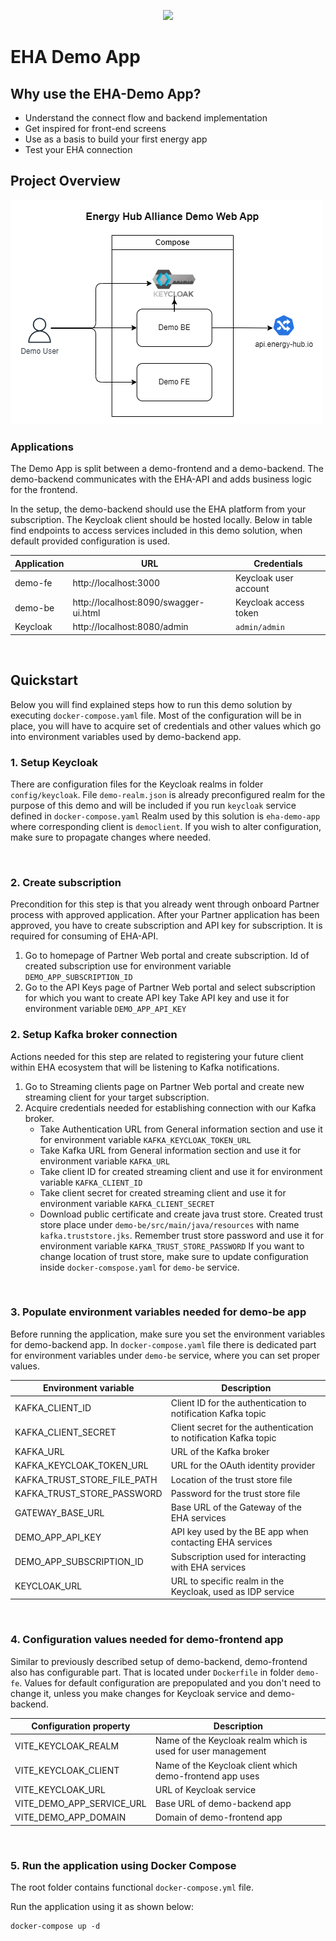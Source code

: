 <p align="center">
    <img width="400px" height=auto src="https://www.energy-hub.io/wp-content/uploads/2023/12/logo-1.svg" />
</p>

# EHA Demo App

## Why use the EHA-Demo App?

* Understand the connect flow and backend implementation
* Get inspired for front-end screens
* Use as a basis to build your first energy app
* Test your EHA connection

## Project Overview

![EHA_Demo_Web_App.png](documentation%2FEHA_Demo_Web_App.png)

### Applications

The Demo App is split between a demo-frontend and a demo-backend.
The demo-backend communicates with the EHA-API and adds business logic for the frontend.

In the setup, the demo-backend should use the EHA platform from your subscription. The Keycloak client should be hosted locally.
Below in table find endpoints to access services included in this demo solution, when default provided configuration is used.

| Application | URL                                   | Credentials           |
|-------------|---------------------------------------|-----------------------|
| demo-fe     | http://localhost:3000                 | Keycloak user account |
| demo-be     | http://localhost:8090/swagger-ui.html | Keycloak access token |
| Keycloak    | http://localhost:8080/admin           | `admin/admin`         |

<br>

## Quickstart

Below you will find explained steps how to run this demo solution by executing `docker-compose.yaml` file.
Most of the configuration will be in place, you will have to acquire set of credentials and other values which go into environment variables used by demo-backend app.

### 1. Setup Keycloak

There are configuration files for the Keycloak realms in folder `config/keycloak`.
File `demo-realm.json` is already preconfigured realm for the purpose of this demo and will be included if you run `keycloak` service defined in `docker-compose.yaml`
Realm used by this solution is `eha-demo-app` where corresponding client is `democlient`.
If you wish to alter configuration, make sure to propagate changes where needed.

<br>

### 2. Create subscription

Precondition for this step is that you already went through onboard Partner process with approved application.
After your Partner application has been approved, you have to create subscription and API key for subscription. It is required for consuming of EHA-API.

1. Go to homepage of Partner Web portal and create subscription.
   Id of created subscription use for environment variable `DEMO_APP_SUBSCRIPTION_ID`
2. Go to the API Keys page of Partner Web portal and select subscription for which you want to create API key
   Take API key and use it for environment variable `DEMO_APP_API_KEY`

### 2. Setup Kafka broker connection

Actions needed for this step are related to registering your future client within EHA ecosystem that will be listening to Kafka notifications.

1. Go to Streaming clients page on Partner Web portal and create new streaming client for your target subscription.
2. Acquire credentials needed for establishing connection with our Kafka broker.
    - Take Authentication URL from General information section and use it for environment variable `KAFKA_KEYCLOAK_TOKEN_URL`
    - Take Kafka URL from General information section and use it for environment variable `KAFKA_URL`
    - Take client ID for created streaming client and use it for environment variable `KAFKA_CLIENT_ID`
    - Take client secret for created streaming client and use it for environment variable `KAFKA_CLIENT_SECRET`
    - Download public certificate and create java trust store. Created trust store place under `demo-be/src/main/java/resources` with name `kafka.truststore.jks`.
      Remember trust store password and use it for environment variable `KAFKA_TRUST_STORE_PASSWORD` If you want to change location of trust store, make sure to update configuration
      inside `docker-comspose.yaml` for `demo-be` service.

<br>

### 3. Populate environment variables needed for demo-be app

Before running the application, make sure you set the environment variables for demo-backend app.
In `docker-compose.yaml` file there is dedicated part for environment variables under `demo-be` service, where you can set proper values.

| Environment variable        | Description                                                      | 
|-----------------------------|------------------------------------------------------------------|
| KAFKA_CLIENT_ID             | Client ID for the authentication to notification Kafka topic     | 
| KAFKA_CLIENT_SECRET         | Client secret for the authentication to notification Kafka topic | 
| KAFKA_URL                   | URL of the Kafka broker                                          | 
| KAFKA_KEYCLOAK_TOKEN_URL    | URL for the OAuth identity provider                              | 
| KAFKA_TRUST_STORE_FILE_PATH | Location of the trust store file                                 | 
| KAFKA_TRUST_STORE_PASSWORD  | Password for the trust store file                                | 
| GATEWAY_BASE_URL            | Base URL of the Gateway of the EHA services                      | 
| DEMO_APP_API_KEY            | API key used by the BE app when contacting EHA services          | 
| DEMO_APP_SUBSCRIPTION_ID    | Subscription used for interacting with EHA services              | 
| KEYCLOAK_URL                | URL to specific realm in the Keycloak, used as IDP service       | 

<br>

### 4. Configuration values needed for demo-frontend app

Similar to previously described setup of demo-backend, demo-frontend also has configurable part.
That is located under `Dockerfile` in folder `demo-fe`. Values for default configuration are prepopulated and you don't need to change it, unless you make changes for Keycloak service and
demo-backend.

| Configuration property    | Description                                                  | 
|---------------------------|--------------------------------------------------------------|
| VITE_KEYCLOAK_REALM       | Name of the Keycloak realm which is used for user management |
| VITE_KEYCLOAK_CLIENT      | Name of the Keycloak client which demo-frontend app uses     |
| VITE_KEYCLOAK_URL         | URL of Keycloak service                                      |
| VITE_DEMO_APP_SERVICE_URL | Base URL of demo-backend app                                 |
| VITE_DEMO_APP_DOMAIN      | Domain of demo-frontend app                                  |

<br>

### 5. Run the application using Docker Compose

The root folder contains functional `docker-compose.yml` file.

Run the application using it as shown below:

```console
docker-compose up -d
```
